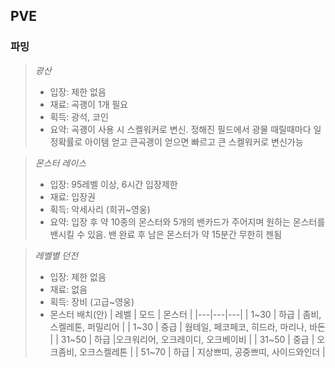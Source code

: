 ## PVE



### 파밍

> *광산*
> - 입장: 제한 없음
> - 재료: 곡괭이 1개 필요
> - 획득: 광석, 코인
> - 요약: 곡괭이 사용 시 스켈워커로 변신. 정해진 필드에서 광물 때릴때마다 일정확률로 아이템 얻고 큰곡괭이 얻으면 빠르고 큰 스켈워커로 변신가능

> *몬스터 레이스*
> - 입장: 95레벨 이상, 6시간 입장제한
> - 재료: 입장권
> - 획득: 악세사리 (희귀~영웅)
> - 요약: 입장 후 약 10종의 몬스터와 5개의 밴카드가 주어지며 원하는 몬스터를 밴시킬 수 있음. 밴 완료 후 남은 몬스터가 약 15분간 무한히 젠됨

> *레벨별 던전*
> - 입장: 제한 없음
> - 재료: 없음
> - 획득: 장비 (고급~영웅)
> - 몬스터 배치(안)
>    | 레벨  | 모드 |  몬스터 |
>    |---|---|---|
>    | 1~30  | 하급 | 좀비, 스켈레톤, 퍼밀리어 |
>    | 1~30  | 중급 | 웜테일, 페코페코, 히드라, 마리나, 바돈 |
>    | 31~50 | 하급 |오크워리어, 오크레이디, 오크베이비 |
>    | 31~50 | 중급 | 오크좀비, 오크스켈레톤 |
>    | 51~70 | 하급 | 지상쁘띠, 공중쁘띠, 사이드와인더 |

